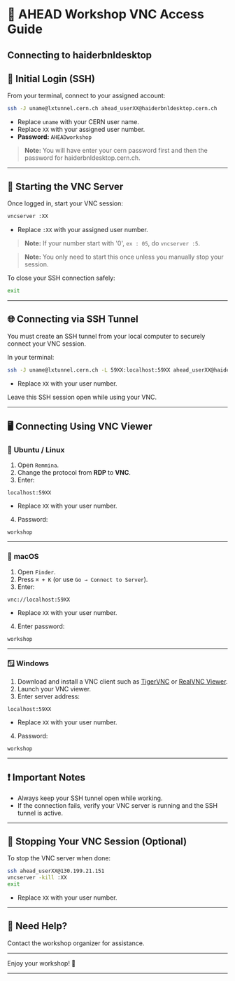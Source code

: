 # 🚀 AHEAD Workshop VNC Access Guide
Connecting to haiderbnldesktop
---

## 📌 Initial Login (SSH)

From your terminal, connect to your assigned account:

```bash
ssh -J uname@lxtunnel.cern.ch ahead_userXX@haiderbnldesktop.cern.ch
```

- Replace `uname` with your CERN user name.
- Replace `XX` with your assigned user number.
- **Password:** `AHEADworkshop`
> **Note:** You will have enter your cern password first and then the password for haiderbnldesktop.cern.ch.


---

## 🚦 Starting the VNC Server

Once logged in, start your VNC session:

```bash
vncserver :XX
```

- Replace `:XX` with your assigned user number.
> **Note:** If your number start with '0', `ex : 05`, do `vncserver :5`.

> **Note:** You only need to start this once unless you manually stop your session.

To close your SSH connection safely:

```bash
exit
```

---

## 🌐 Connecting via SSH Tunnel

You must create an SSH tunnel from your local computer to securely connect your VNC session.

In your terminal:

```bash
ssh -J uname@lxtunnel.cern.ch -L 59XX:localhost:59XX ahead_userXX@haiderbnldesktop.cern.ch
```

- Replace `XX` with your user number.

Leave this SSH session open while using your VNC.

---

## 🖥️ Connecting Using VNC Viewer

### 🐧 **Ubuntu / Linux**

1. Open `Remmina`.
2. Change the protocol from **RDP** to **VNC**.
3. Enter:

```
localhost:59XX
```

- Replace `XX` with your user number.

4. Password:

```
workshop
```

---

### 🍎 **macOS**

1. Open `Finder`.
2. Press `⌘ + K` (or use `Go → Connect to Server`).
3. Enter:

```
vnc://localhost:59XX
```

- Replace `XX` with your user number.

4. Enter password:

```
workshop
```

---

### 🪟 **Windows**

1. Download and install a VNC client such as [TigerVNC](https://tigervnc.org/) or [RealVNC Viewer](https://www.realvnc.com/en/connect/download/viewer/).
2. Launch your VNC viewer.
3. Enter server address:

```
localhost:59XX
```

- Replace `XX` with your user number.

4. Password:

```
workshop
```

---

## ❗ Important Notes

- Always keep your SSH tunnel open while working.
- If the connection fails, verify your VNC server is running and the SSH tunnel is active.

---

## 🔌 Stopping Your VNC Session (Optional)

To stop the VNC server when done:

```bash
ssh ahead_userXX@130.199.21.151
vncserver -kill :XX
exit
```

- Replace `XX` with your user number.

---

## 📩 Need Help?

Contact the workshop organizer for assistance.

---

Enjoy your workshop! 🚀

---


